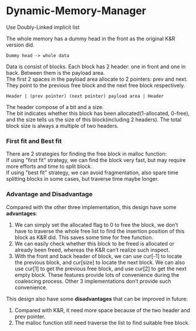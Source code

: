 # Dynamic-Memory-Manager
Use Doubly-Linked implicit list


The whole memory has a dummy head in the front as the original K&R version did.

    Dummy head -> whole data


   Data is consist of blocks. Each block has 2 header: one in front and one in back. Between them is the payload area.  
    The first 2 spaces in the payload area allocate to 2 pointers: prev and next.   
    They point to the previous free block and the next free block respectively.  

    Header | (prev pointer) (next pointer) payload area | Header


   The header compose of a bit and a size.   
    The bit indicates whether this block has been allocated(1-allocated, 0-free),   
    and the size tells us the size of this block(including 2 headers).
    The total block size is always a multiple of two headers.



### First fit and Best fit
   There are 2 strategies for finding the free block in malloc function:   
    If using "first fit" strategy, we can find the block very fast, but may require more efforts and time to split block.   
    If using "best fit" strategy, we can avoid fragmentation, also spare time splitting blocks in some cases, but traverse time maybe longer. 



### Advantage and Disadvantage
 Compared with the other three implementation, this design have some **advantages**:
  1.	We can simply set the allocated flag to 0 to free the block, we don’t have to traverse the whole free list to find the insertion position of this block as K&R did. This saves some time for free function.
  2.	We can easily check whether this block to be freed is allocated or already been freed, whereas the K&R can’t realize such inspect.
  3.	With the front and back header of block, we can use cur[-1] to locate the previous block, and cur[size] to locate the next block. We can also use cur[1] to get the previous free block, and use cur[2] to get the next empty block. These features provide lots of convenience during the coalescing process. Other 3 implementations don’t provide such convenience.

This design also have some **disadvantages** that can be improved in future:
  1.	Compared with K&R, it need more space because of the two header and prev pointer.
  2.	The malloc function still need traverse the list to find suitable free block.
